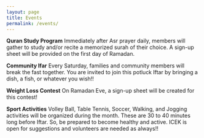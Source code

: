```yaml
---
layout: page
title: Events
permalink: /events/
---
```


<!--<strong>Monthly dinner</strong> is last Saturday of every month after Maghreb prayers.

<strong>Islamic school</strong> for boys and girls start after Maghreb prayers every Friday.

<strong>Tea party and study circle</strong> after Isha prayers every Friday.-->

<strong>Quran Study Program</strong>
Immediately after Asr prayer daily, members will gather to study and/or recite a memorized surah of their choice. A sign-up sheet will be provided on the first day of Ramadan.

<strong>Community Ifar</strong>
Every Saturday, families and community members will break the fast together. You are invited to join this potluck Iftar by bringing a dish, a fish, or whatever you wish!!

<strong>Weight Loss Contest</strong>
On Ramadan Eve, a sign-up sheet will be created for this contest!

<strong>Sport Activities</strong>
Volley Ball, Table Tennis, Soccer, Walking, and Jogging activities will be organized during the month. These are 30 to 40 minutes long before Iftar. So, be prepared to become healthy and active. ICEK is open for suggestions and volunteers are needed as always!!
